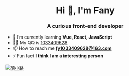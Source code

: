 

<h1 align="center">Hi 👋, I'm Fany</h1>
<h3 align="center">A curious front-end developer</h3>

- 🌱 I’m currently learning **Vue, React, JavaScript**
- 👨‍💻 My QQ is [1033409628](1033409628)
- 📫 How to reach me **fy1033409628@163.com**
- ⚡ Fun fact **I think I am a interesting person**



[![陌小路](https://github-readme-stats.vercel.app/api/top-langs/?username=F-one-1&layout=compact&hide=html)](https://github.com/anuraghazra/github-readme-stats)
